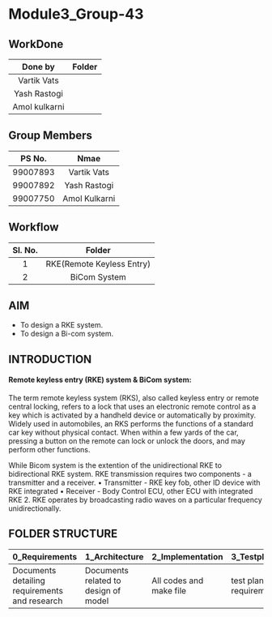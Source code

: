 # Module3_Group-43
## WorkDone
|Done by|Folder|
|:-:|:--:|
|Vartik Vats||
|Yash Rastogi||
|Amol kulkarni||
## Group Members
|PS No.|Nmae|
|:--:|:--:|
|99007893|Vartik Vats|
|99007892|Yash Rastogi|
|99007750|Amol Kulkarni|
## Workflow
|Sl. No.|Folder|
|:-:|:--:|
|1|RKE(Remote Keyless Entry)|
|2|BiCom System|
## AIM
-   To design a RKE system.
-   To design a Bi-com system.
## INTRODUCTION
#### Remote keyless entry (RKE) system & BiCom system:

The term remote keyless system (RKS), also called keyless entry or remote central locking, refers to a lock that uses an electronic remote control as a key which is activated by a handheld device or automatically by proximity. Widely used in automobiles, an RKS performs the functions of a standard car key without physical contact. When within a few yards of the car, pressing a button on the remote can lock or unlock the doors, and may perform other functions.

While Bicom system is the extention of the unidirectional RKE to bidirectional RKE system. RKE transmission requires two components - a transmitter and a receiver. • Transmitter - RKE key fob, other ID device with RKE integrated • Receiver - Body Control ECU, other ECU with integrated RKE 2. RKE operates by broadcasting radio waves on a particular frequency unidirectionally.

## FOLDER STRUCTURE
|0_Requirements|1_Architecture|2_Implementation|3_TestplanAndOutput|4_Report|5_ImagesAndVideos|6_Applications|7_Others|
|--------------|--------|----------------|-------------------|--------|-----------------|--------|---------------------|
|Documents detailing requirements and research|Documents related to design of model|All codes and make file|test plans with requirements|summary of all the folders|screenshots of working projects|The applications related to the project|refrences and supporting documents|
